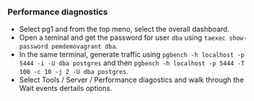 ### Performance diagnostics
- Select pg1 and from the top meno, select the overall dashboard.
- Open a teminal and get the password for user `dba` using `taexec show-password pemdemovagrant dba`.
- In the same terminal, generate traffic using `pgbench -h localhost -p 5444 -i -U dba postgres` and then `pgbench -h localhost -p 5444 -T 100 -c 10 -j 2 -U dba postgres`. 
- Select Tools / Server / Performance diagostics and walk through the Wait events dertails options.